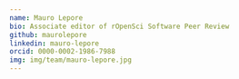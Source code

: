 ```yaml
---
name: Mauro Lepore
bio: Associate editor of rOpenSci Software Peer Review
github: maurolepore
linkedin: mauro-lepore
orcid: 0000-0002-1986-7988
img: img/team/mauro-lepore.jpg
---
```

